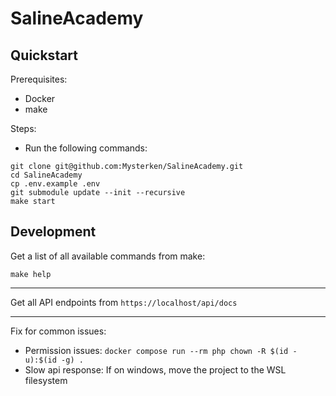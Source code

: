 # SalineAcademy

## Quickstart
 
Prerequisites:
  - Docker
  - make

Steps:
  - Run the following commands:

```shell
git clone git@github.com:Mysterken/SalineAcademy.git
cd SalineAcademy
cp .env.example .env
git submodule update --init --recursive
make start
```

## Development

Get a list of all available commands from make:

```shell
make help
```

---
Get all API endpoints from `https://localhost/api/docs`

---
Fix for common issues:

  - Permission issues: `docker compose run --rm php chown -R $(id -u):$(id -g) .`
  - Slow api response: If on windows, move the project to the WSL filesystem
